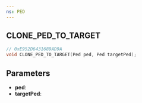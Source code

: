 ```yaml
---
ns: PED
---
```

## CLONE_PED_TO_TARGET

```c
// 0xE952D6431689AD9A
void CLONE_PED_TO_TARGET(Ped ped, Ped targetPed);
```

## Parameters
* **ped**:
* **targetPed**:

